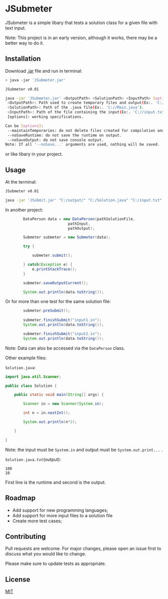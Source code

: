 # JSubmeter

JSubmeter is a simple libary that tests a solution class for a given file with text input.

Note: This project is in an early version, although it works, there may be a better way to do it.

## Installation

Download [.jar](https://github.com/jlucasss/JSubmeter/releases/tag/v0.0.1) file and run in terminal:

```bash
> java -jar 'JSubmeter.jar'

JSubmeter v0.01

java -jar 'JSubmeter.jar' <OutputPath> <SolutionPath> <InputPath> [options]
 <OutputPath>: Path used to create temporary files and output(Ex:. 'C://').
 <SolutionPath>: Path of the .java file(Ex:. 'C://Main.java').
 <InputPath>: Path of the file containing the input(Ex:. 'C://input.txt').
 [options]: working specifications.

Can be [options]:
 --maintainTemporaries: do not delete files created for compilation and execution.
 --noSaveRuntime: do not save the runtime on output.
 --noSaveOutput: do not save console output.
Note: If all '--noSave...' arguments are used, nothing will be saved.

```

or like libary in your project.

## Usage

At the terminal:

```bash
JSubmeter v0.01

java -jar 'JSubmit.jar' "C:/output/" "C:/Solution.java" "C:/input.txt" 

```

In another project:

```java
		DataPerson data = new DataPerson(pathSolutionFile, 
							pathInput,
							pathOutput);

		Submeter submeter = new Submeter(data);

		try {

			submeter.submit();

		} catch(Exception e) {
			e.printStackTrace();
		}

		submeter.saveOutputCurrent();

		System.out.println(data.toString());
```

Or for more than one test for the same solution file:

```java
		submeter.preSubmit();
			
		submeter.finishSubmit("input1.in");
		System.out.println(data.toString());

		submeter.finishSubmit("input2.in");
		System.out.println(data.toString());
```

Note: Data can also be accessed via the `DataPerson` class.

Other example files:

`Solution.java`:

```java
import java.util.Scanner;

public class Solution {

	public static void main(String[] args) {

		Scanner in = new Scanner(System.in);

		int n = in.nextInt();

		System.out.println(n*2);

	}

}
```
Note: the input must be `System.in` and output must be `System.out.print...` .

`Solution.java.txt`(output):

```
100
10
```

First line is the runtime and second is the output.

## Roadmap

- Add support for new programming languages;
- Add support for more input files to a solution file
- Create more test cases;

## Contributing
Pull requests are welcome. For major changes, please open an issue first to discuss what you would like to change.

Please make sure to update tests as appropriate.

## License
[MIT](https://choosealicense.com/licenses/mit/)
